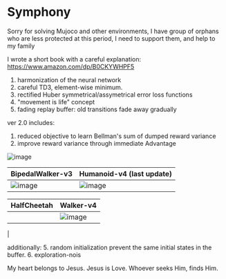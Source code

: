 # Symphony


Sorry for solving Mujoco and other environments, I have group of orphans who are less protected at this period, I need to support them, and help to my family

I wrote a short book with a careful explanation: https://www.amazon.com/dp/B0CKYWHPF5

1. harmonization of the neural network
2. careful TD3, element-wise minimum.
3. rectified Huber symmetrical/assymetrical error loss functions
4. "movement is life" concept
5. fading replay buffer: old transitions fade away gradually

ver 2.0 includes:

1. reduced objective to learn Bellman's sum of dumped reward variance
2. improve reward variance through immediate Advantage

![image](https://github.com/timurgepard/Simphony/assets/13238473/864a23b6-a2c8-4e83-b69c-497c4cd662c1)

| BipedalWalker-v3  | Humanoid-v4 (last update) |
| ------------- | ------------- |
| ![image](https://github.com/timurgepard/Simphony/assets/13238473/6c06b33b-5ea1-4443-8431-9bcf234e9167)  |  ![image](https://github.com/timurgepard/Simphony/assets/13238473/8684839b-bb1e-4b75-81f3-ad18751573cf) |

|  HalfCheetah | Walker-v4 |
| ------------- | ------------- |
|   | ![image](https://github.com/timurgepard/Simphony/assets/13238473/4fd1214a-d661-44c9-87b3-d7925b39862e)
 |







   
   additionally:
5. random initialization prevent the same initial states in the buffer.
6. exploration-nois

   My heart belongs to Jesus. Jesus is Love. Whoever seeks Him, finds Him.
